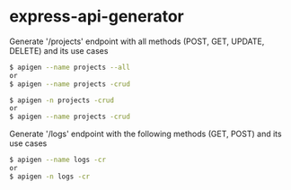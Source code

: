 # express-api-generator

Generate '/projects' endpoint with all methods (POST, GET, UPDATE, DELETE) and its use cases
```bash
$ apigen --name projects --all
or
$ apigen --name projects -crud

$ apigen -n projects -crud
or
$ apigen --name projects -crud
```

Generate '/logs' endpoint with the following methods (GET, POST) and its use cases
```bash
$ apigen --name logs -cr
or
$ apigen -n logs -cr
```
